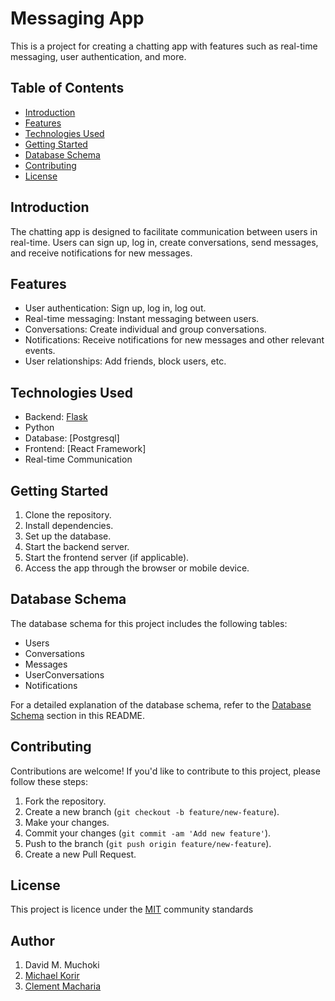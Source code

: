 # Messaging App

This is a project for creating a chatting app with features such as real-time messaging, user authentication, and more.

## Table of Contents

- [Introduction](#introduction)
- [Features](#features)
- [Technologies Used](#technologies-used)
- [Getting Started](#getting-started)
- [Database Schema](#database-schema)
- [Contributing](#contributing)
- [License](#license)

## Introduction

The chatting app is designed to facilitate communication between users in real-time. Users can sign up, log in, create conversations, send messages, and receive notifications for new messages.

## Features

- User authentication: Sign up, log in, log out.
- Real-time messaging: Instant messaging between users.
- Conversations: Create individual and group conversations.
- Notifications: Receive notifications for new messages and other relevant events.
- User relationships: Add friends, block users, etc.

## Technologies Used

- Backend: [Flask ](https://flask.palletsprojects.com/en/2.0.x/)
- Python
- Database: [Postgresql]
- Frontend: [React Framework]
- Real-time Communication

## Getting Started

1. Clone the repository.
2. Install dependencies.
3. Set up the database.
4. Start the backend server.
5. Start the frontend server (if applicable).
6. Access the app through the browser or mobile device.

## Database Schema

The database schema for this project includes the following tables:

- Users
- Conversations
- Messages
- UserConversations
- Notifications

For a detailed explanation of the database schema, refer to the [Database Schema](#database-schema) section in this README.

## Contributing

Contributions are welcome! If you'd like to contribute to this project, please follow these steps:

1. Fork the repository.
2. Create a new branch (`git checkout -b feature/new-feature`).
3. Make your changes.
4. Commit your changes (`git commit -am 'Add new feature'`).
5. Push to the branch (`git push origin feature/new-feature`).
6. Create a new Pull Request.

## License

This project is licence under the [MIT](LICENSE) community standards

## Author

1. David M. Muchoki
2. [Michael Korir](https://github.com/michaelkorir)
3. [Clement Macharia](https://github.com/clementmw)